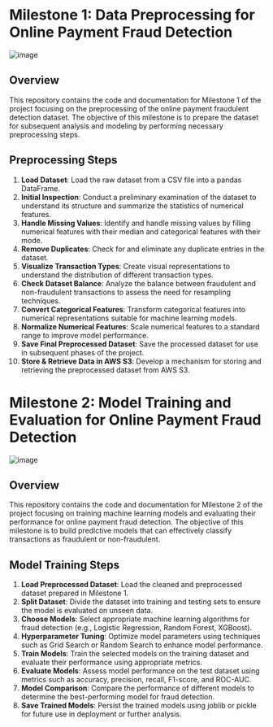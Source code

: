 # Milestone 1: Data Preprocessing for Online Payment Fraud Detection
![image](https://github.com/user-attachments/assets/609a8224-c285-4a5b-819f-5fff7af20c22)

## Overview

This repository contains the code and documentation for Milestone 1 of the project focusing on the preprocessing of the online payment fraudulent detection dataset. The objective of this milestone is to prepare the dataset for subsequent analysis and modeling by performing necessary preprocessing steps.

## Preprocessing Steps

1. **Load Dataset**: Load the raw dataset from a CSV file into a pandas DataFrame.
2. **Initial Inspection**: Conduct a preliminary examination of the dataset to understand its structure and summarize the statistics of numerical features.
3. **Handle Missing Values**: Identify and handle missing values by filling numerical features with their median and categorical features with their mode.
4. **Remove Duplicates**: Check for and eliminate any duplicate entries in the dataset.
5. **Visualize Transaction Types**: Create visual representations to understand the distribution of different transaction types.
6. **Check Dataset Balance**: Analyze the balance between fraudulent and non-fraudulent transactions to assess the need for resampling techniques.
7. **Convert Categorical Features**: Transform categorical features into numerical representations suitable for machine learning models.
8. **Normalize Numerical Features**: Scale numerical features to a standard range to improve model performance.
9. **Save Final Preprocessed Dataset**: Save the processed dataset for use in subsequent phases of the project.
10. **Store & Retrieve Data in AWS S3**: Develop a mechanism for storing and retrieving the preprocessed dataset from AWS S3.

# Milestone 2: Model Training and Evaluation for Online Payment Fraud Detection

![image]([https://github.com/user-attachments/assets/609a8224-c285-4a5b-819f-5fff7af20c22](https://www.cardinalpeak.com/blog/best-practices-when-training-machine-learning-models))

## Overview

This repository contains the code and documentation for Milestone 2 of the project focusing on training machine learning models and evaluating their performance for online payment fraud detection. The objective of this milestone is to build predictive models that can effectively classify transactions as fraudulent or non-fraudulent.

## Model Training Steps

1. **Load Preprocessed Dataset**: Load the cleaned and preprocessed dataset prepared in Milestone 1.
2. **Split Dataset**: Divide the dataset into training and testing sets to ensure the model is evaluated on unseen data.
3. **Choose Models**: Select appropriate machine learning algorithms for fraud detection (e.g., Logistic Regression, Random Forest, XGBoost).
4. **Hyperparameter Tuning**: Optimize model parameters using techniques such as Grid Search or Random Search to enhance model performance.
5. **Train Models**: Train the selected models on the training dataset and evaluate their performance using appropriate metrics.
6. **Evaluate Models**: Assess model performance on the test dataset using metrics such as accuracy, precision, recall, F1-score, and ROC-AUC.
7. **Model Comparison**: Compare the performance of different models to determine the best-performing model for fraud detection.
8. **Save Trained Models**: Persist the trained models using joblib or pickle for future use in deployment or further analysis.
